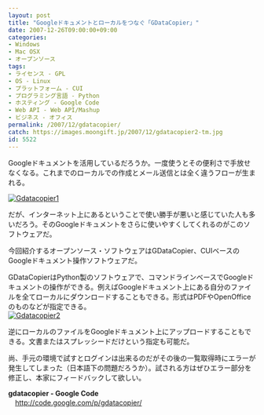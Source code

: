 ```yaml
---
layout: post
title: "Googleドキュメントとローカルをつなぐ「GDataCopier」"
date: 2007-12-26T09:00:00+09:00
categories:
- Windows
- Mac OSX
- オープンソース
tags: 
- ライセンス - GPL
- OS - Linux
- プラットフォーム - CUI
- プログラミング言語 - Python
- ホスティング - Google Code
- Web API - Web API/Mashup
- ビジネス - オフィス
permalink: /2007/12/gdatacopier/
catch: https://images.moongift.jp/2007/12/gdatacopier2-tm.jpg
id: 5522
---
```

Googleドキュメントを活用しているだろうか。一度使うとその便利さで手放せなくなる。これまでのローカルでの作成とメール送信とは全く違うフローが生まれる。   
  
[![Gdatacopier1](https://images.moongift.jp/2007/12/gdatacopier1-tm.jpg)](https://images.moongift.jp/2007/12/gdatacopier1.png)  
  
だが、インターネット上にあるということで使い勝手が悪いと感じていた人も多いだろう。そのGoogleドキュメントをさらに使いやすくしてくれるのがこのソフトウェアだ。   
  
今回紹介するオープンソース・ソフトウェアはGDataCopier、CUIベースのGoogleドキュメント操作ソフトウェアだ。   
<!--more-->  
GDataCopierはPython製のソフトウェアで、コマンドラインベースでGoogleドキュメントの操作ができる。例えばGoogleドキュメント上にある自分のファイルを全てローカルにダウンロードすることもできる。形式はPDFやOpenOfficeのものなどが指定できる。   
[![Gdatacopier2](https://images.moongift.jp/2007/12/gdatacopier2-tm.jpg)](https://images.moongift.jp/2007/12/gdatacopier2.png)  
  
逆にローカルのファイルをGoogleドキュメント上にアップロードすることもできる。文書またはスプレッシードだけという指定も可能だ。   
  
尚、手元の環境で試すとログインは出来るのだがその後の一覧取得時にエラーが発生してしまった（日本語下の問題だろうか）。試される方はぜひエラー部分を修正し、本家にフィードバックして欲しい。   
  
**gdatacopier - Google Code**   
　[http://code.google.com/p/gdatacopier/   
](http://code.google.com/p/gdatacopier/)

